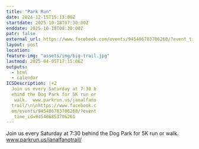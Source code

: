 ```yaml
---
title: "Park Run"
date: 2024-12-15T15:13:00Z
startdate: 2025-10-18T07:30:00Z
enddate: 2025-10-18T08:30:00Z
patr: false
external_url: https://www.facebook.com/events/945486783706268/?event_time_id=945486853706261
layout: post
location: 
feature-img: "assets/img/big-trail.jpg"
lastmod: 2025-04-05T17:15:06Z
outputs:
  - html
  - calendar
ICSDescription: |+2
  Join us every Saturday at 7:30 b  ehind the Dog Park for 5K run or   walk.  www.parkrun.us/janalfano  trail/\n\nhttps://www.facebook.c  om/events/945486783706268/?event  _time_id=945486853706261
---
```


Join us every Saturday at 7&#58;30 behind the Dog Park for 5K run or walk.  www.parkrun.us/janalfanotrail/<br>
  <br>
  
